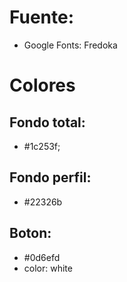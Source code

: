 # Fuente:
- Google Fonts: Fredoka

# Colores

## Fondo total:
- #1c253f;

## Fondo perfil:
- #22326b

## Boton:
- #0d6efd
- color: white


